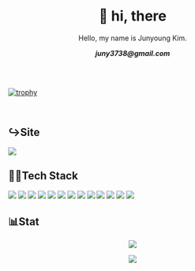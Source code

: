<h1 align="center"> 👋 hi, there </h1>
<p align="center">
    Hello, my name is Junyoung Kim. 
</p>
<p align="center">
<!--     fell free to contact me   -->
</p>
<p align="center">
    <strong><em>juny3738@gmail.com</em></strong>
</p>
<br/>
<br />

[![trophy](https://github-profile-trophy.vercel.app/?username=jun-young1993)](https://github.com/ryo-ma/github-profile-trophy)

<br />
<strong><h2>↪Site</h2></strong>

<a href="https://juny-blog.vercel.app">
    <img src="https://img.shields.io/badge/Blogger-FF5722?style=for-the-badge&logo=blogger&logoColor=white" />
</a>

<br />

<strong><h2>👨‍💻Tech Stack</h2></strong>
<div>
<img src="https://img.shields.io/badge/PHP-777BB4?style=for-the-badge&logo=php&logoColor=white" />
<img src="https://img.shields.io/badge/Node.js-339933?style=for-the-badge&logo=nodedotjs&logoColor=white" />
<img src="https://img.shields.io/badge/JavaScript-323330?style=for-the-badge&logo=javascript&logoColor=F7DF1E" />
<img src="https://img.shields.io/badge/Dart-0175C2?style=for-the-badge&logo=dart&logoColor=white" />


<img src="https://img.shields.io/badge/Electron-2B2E3A?style=for-the-badge&logo=electron&logoColor=9FEAF9" />
<img src="https://img.shields.io/badge/Laravel-FF2D20?style=for-the-badge&logo=laravel&logoColor=white" />
<img src="https://img.shields.io/badge/next.js-000000?style=for-the-badge&logo=nextdotjs&logoColor=white" />
<img src="https://img.shields.io/badge/nestjs-E0234E?style=for-the-badge&logo=nestjs&logoColor=white" />
<img src="https://img.shields.io/badge/React-20232A?style=for-the-badge&logo=react&logoColor=61DAFB" />
<img src="https://img.shields.io/badge/Flutter-02569B?style=for-the-badge&logo=flutter&logoColor=white" />

<img src="https://img.shields.io/badge/MySQL-005C84?style=for-the-badge&logo=mysql&logoColor=white" />
<img src="https://img.shields.io/badge/Oracle-F80000?style=for-the-badge&logo=Oracle&logoColor=white" />
<img src="https://img.shields.io/badge/PostgreSQL-316192?style=for-the-badge&logo=postgresql&logoColor=white" />
</div>

<strong><h2>📊Stat</h2></strong>
<p align="center">
<img src="https://github-readme-stats.vercel.app/api?username=jun-young1993&show_icons=true&theme=radical" />        
</p>
<p align="center">
<img src="https://github-readme-stats.vercel.app/api/top-langs/?username=jun-young1993&layout=donut-vertical" />
</p>

